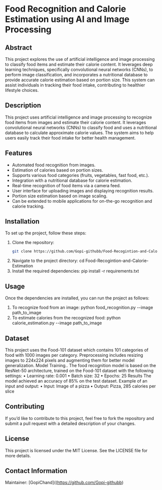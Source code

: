 # Food Recognition and Calorie Estimation using AI and Image Processing

## Abstract
This project explores the use of artificial intelligence and image processing to classify food items and estimate their calorie content. It leverages deep learning techniques, specifically convolutional neural networks (CNNs), to perform image classification, and incorporates a nutritional database to provide accurate calorie estimation based on portion size. This system can assist individuals in tracking their food intake, contributing to healthier lifestyle choices.

## Description
This project uses artificial intelligence and image processing to recognize food items from images and estimate their calorie content. It leverages convolutional neural networks (CNNs) to classify food and uses a nutritional database to calculate approximate calorie values. The system aims to help users easily track their food intake for better health management.

## Features
- Automated food recognition from images.
- Estimation of calories based on portion sizes.
- Supports various food categories (fruits, vegetables, fast food, etc.).
- Integration with a nutritional database for calorie estimation.
- Real-time recognition of food items via a camera feed.
- User interface for uploading images and displaying recognition results.
- Portion size estimation based on image scaling.
- Can be extended to mobile applications for on-the-go recognition and calorie tracking.

## Installation
To set up the project, follow these steps:

1. Clone the repository:
   ```bash
   git clone https://github.com/Gopi-githubb/Food-Recogintion-and-Calorie-Estimation.git
2.	Navigate to the project directory:
   cd Food-Recogintion-and-Calorie-Estimation  	
4.	Install the required dependencies:
   pip install -r requirements.txt

## Usage
Once the dependencies are installed, you can run the project as follows:
1.	To recognize food from an image:
   python food_recognition.py --image path_to_image
2.	To estimate calories from the recognized food:
   python calorie_estimation.py --image path_to_image

## Dataset
This project uses the Food-101 dataset which contains 101 categories of food with 1000 images per category. Preprocessing includes resizing images to 224x224 pixels and augmenting them for better model generalization.
Model Training..
The food recognition model is based on the ResNet-50 architecture, trained on the Food-101 dataset with the following settings:
•	Learning rate: 0.001
•	Batch size: 32
•	Epochs: 25
Results
The model achieved an accuracy of 85% on the test dataset. Example of an input and output:
•	Input: Image of a pizza
•	Output: Pizza, 285 calories per slice

## Contributing
If you’d like to contribute to this project, feel free to fork the repository and submit a pull request with a detailed description of your changes.

## License 
This project is licensed under the MIT License.  See the LICENSE file for more details.

## Contact Information
Maintainer: [GopiChand]((https://github.com/Gopi-githubb)


